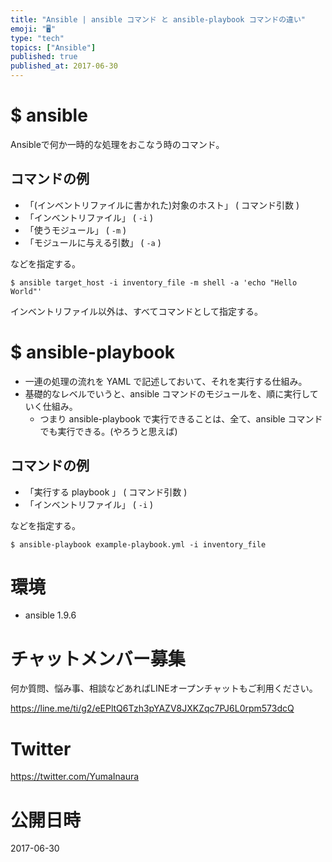 ```yaml
---
title: "Ansible | ansible コマンド と ansible-playbook コマンドの違い"
emoji: "🖥"
type: "tech"
topics: ["Ansible"]
published: true
published_at: 2017-06-30
---
```


# $ ansible

Ansibleで何か一時的な処理をおこなう時のコマンド。

## コマンドの例


- 「(インベントリファイルに書かれた)対象のホスト」 ( コマンド引数 )
- 「インベントリファイル」 ( `-i` )
- 「使うモジュール」 ( `-m` )
- 「モジュールに与える引数」 ( `-a` )

などを指定する。

```
$ ansible target_host -i inventory_file -m shell -a 'echo "Hello World"'
```

インベントリファイル以外は、すべてコマンドとして指定する。

# $ ansible-playbook

- 一連の処理の流れを YAML で記述しておいて、それを実行する仕組み。
- 基礎的なレベルでいうと、ansible コマンドのモジュールを、順に実行していく仕組み。
  - つまり ansible-playbook で実行できることは、全て、ansible コマンドでも実行できる。(やろうと思えば)

## コマンドの例

- 「実行する playbook 」 ( コマンド引数 )
- 「インベントリファイル」 ( `-i` )

などを指定する。
```
$ ansible-playbook example-playbook.yml -i inventory_file
```

# 環境

- ansible 1.9.6








<!-- Update From Qiita API -->

# チャットメンバー募集


何か質問、悩み事、相談などあればLINEオープンチャットもご利用ください。

https://line.me/ti/g2/eEPltQ6Tzh3pYAZV8JXKZqc7PJ6L0rpm573dcQ





# Twitter


https://twitter.com/YumaInaura


<!-- Update From Qiita API -->



# 公開日時

2017-06-30
